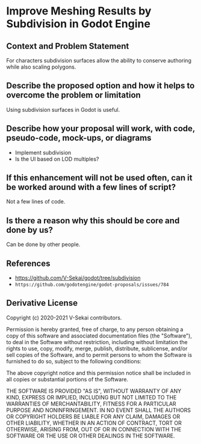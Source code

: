 # Improve Meshing Results by Subdivision in Godot Engine

## Context and Problem Statement

For characters subdivision surfaces allow the ability to conserve authoring while also scaling polygons.

## Describe the proposed option and how it helps to overcome the problem or limitation

Using subdivision surfaces in Godot is useful.

## Describe how your proposal will work, with code, pseudo-code, mock-ups, or diagrams

* Implement subdivision
* Is the UI based on LOD multiples?

## If this enhancement will not be used often, can it be worked around with a few lines of script?

Not a few lines of code.

## Is there a reason why this should be core and done by us?

Can be done by other people.

## References <!-- optional -->

* https://github.com/V-Sekai/godot/tree/subdivision
* `https://github.com/godotengine/godot-proposals/issues/784`

## Derivative License

Copyright (c) 2020-2021 V-Sekai contributors.

Permission is hereby granted, free of charge, to any person obtaining a copy
of this software and associated documentation files (the "Software"), to deal
in the Software without restriction, including without limitation the rights
to use, copy, modify, merge, publish, distribute, sublicense, and/or sell
copies of the Software, and to permit persons to whom the Software is
furnished to do so, subject to the following conditions:

The above copyright notice and this permission notice shall be included in all
copies or substantial portions of the Software.

THE SOFTWARE IS PROVIDED "AS IS", WITHOUT WARRANTY OF ANY KIND, EXPRESS OR
IMPLIED, INCLUDING BUT NOT LIMITED TO THE WARRANTIES OF MERCHANTABILITY,
FITNESS FOR A PARTICULAR PURPOSE AND NONINFRINGEMENT. IN NO EVENT SHALL THE
AUTHORS OR COPYRIGHT HOLDERS BE LIABLE FOR ANY CLAIM, DAMAGES OR OTHER
LIABILITY, WHETHER IN AN ACTION OF CONTRACT, TORT OR OTHERWISE, ARISING FROM,
OUT OF OR IN CONNECTION WITH THE SOFTWARE OR THE USE OR OTHER DEALINGS IN THE
SOFTWARE.
